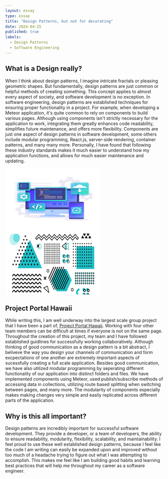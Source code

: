```yaml
---
layout: essay
type: essay
title: "Design Patterns, but not for decorating"
date: 2024-04-25
published: true
labels:
  - Design Patterns
  - Software Engineering
---
```


## What is a Design really?
When I think about design patterns, I imagine intricate fractals or pleasing geometric shapes. But fundamentally, design patterns are just common or helpful methods of creating something. This concept applies to almost every aspect of society, and software development is no exception. In software engineering, design patterns are established techniques for ensuring proper functionality in a project. For example, when developing a Meteor application, it's quite common to rely on components to build various pages. Although using components isn't strictly necessary for the application to work, integrating them greatly enhances code readability, simplifies future maintenance, and offers more flexibility. Components are just one aspect of design patterns in software development, some others include modular programming, React.js, server-side rendering, container patterns, and many many more. Personally, I have found that following these industry standards makes it much easier to understand how my application functions, and allows for much easier maintenance and updating.

<img src="../img/wedimg.jpeg" width="300" height="200"><img src="../img/patterns.jpg" width="300" height="200">

## Project Portal Hawaii
While writing this, I am well underway into the largest scale group project that I have been a part of, [Project Portal Hawaii](https://project-portal.live/). Working with four other team members can be difficult at times if everyone is not on the same page. Throughout the creation of this project, my team and I have followed established guidlines for successfully working collaboratively. Although thinking of good communication as a design pattern is a bit abstract, I beliveve the way you design your channels of communication and form excpectations of one another are extremely important aspects of sucessfully creating a full scale application. Besides good communication, we have also utilized modular programming by seperating different functionality of our application into distinct folders and files. We have implemented components using Meteor, used publish/subscribe methods of accessing data in collections, utilizing route based splitting when switching between pages, and many more. The modularity of components especially makes making changes very simple and easily replicated across different parts of the application.

## Why is this all important?
Design patterns are incredibly important for successful software development. They provide a developer, or a team of developers, the ability to ensure readability, modularity, flexibility, scalability, and maintainability. I feel proud to use these well established design patterns, because I feel like the code I am writing can easily be expanded upon and improved without too much of a headache trying to figure out what I was attempting to accomplish. This makes me feel like I am building good habits and learning best practices that will help me throughout my career as a software engineer.
